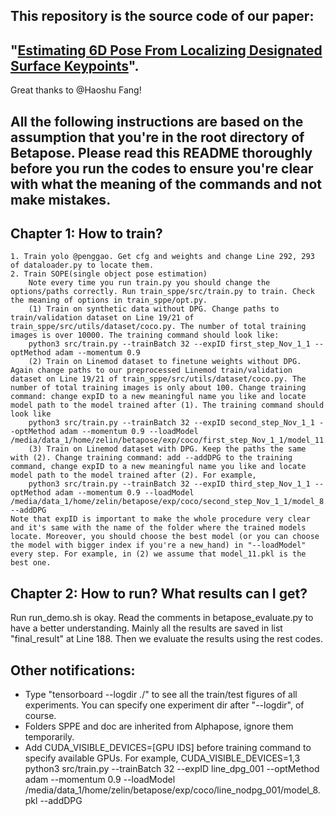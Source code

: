 ## This repository is the source code of our paper:

## "[Estimating 6D Pose From Localizing Designated Surface Keypoints](https://arxiv.org/abs/1812.01387)".

Great thanks to @Haoshu Fang!

## All the following instructions are based on the assumption that you're in the root directory of Betapose. Please read this README thoroughly before you run the codes to ensure you're clear with what the meaning of the commands and not make mistakes.

## Chapter 1: How to train?
	1. Train yolo @penggao. Get cfg and weights and change Line 292, 293 of dataloader.py to locate them.  
	2. Train SOPE(single object pose estimation)
		Note every time you run train.py you should change the options/paths correctly. Run train_sppe/src/train.py to train. Check the meaning of options in train_sppe/opt.py.
		(1) Train on synthetic data without DPG. Change paths to train/validation dataset on Line 19/21 of train_sppe/src/utils/dataset/coco.py. The number of total training images is over 10000. The training command should look like:
		python3 src/train.py --trainBatch 32 --expID first_step_Nov_1_1 --optMethod adam --momentum 0.9
		(2) Train on Linemod dataset to finetune weights without DPG. Again change paths to our preprocessed Linemod train/validation dataset on Line 19/21 of train_sppe/src/utils/dataset/coco.py. The number of total training images is only about 100. Change training command: change expID to a new meaningful name you like and locate model path to the model trained after (1). The training command should look like
		python3 src/train.py --trainBatch 32 --expID second_step_Nov_1_1 --optMethod adam --momentum 0.9 --loadModel /media/data_1/home/zelin/betapose/exp/coco/first_step_Nov_1_1/model_11.pkl
		(3) Train on Linemod dataset with DPG. Keep the paths the same with (2). Change training command: add --addDPG to the training command, change expID to a new meaningful name you like and locate model path to the model trained after (2). For example, 
		python3 src/train.py --trainBatch 32 --expID third_step_Nov_1_1 --optMethod adam --momentum 0.9 --loadModel /media/data_1/home/zelin/betapose/exp/coco/second_step_Nov_1_1/model_8.pkl --addDPG
	Note that expID is important to make the whole procedure very clear and it's same with the name of the folder where the trained models locate. Moreover, you should choose the best model (or you can choose the model with bigger index if you're a new_hand) in "--loadModel" every step. For example, in (2) we assume that model_11.pkl is the best one.

## Chapter 2: How to run? What results can I get?

Run run_demo.sh is okay. Read the comments in betapose_evaluate.py to have a better understanding. Mainly all the results are saved in list "final_result" at Line 188. Then we evaluate the results using the rest codes.

## Other notifications:

- Type "tensorboard --logdir ./" to see all the train/test figures of all experiments.
	You can specify one experiment dir after "--logdir", of course.
- Folders SPPE and doc are inherited from Alphapose, ignore them temporarily.
- Add CUDA_VISIBLE_DEVICES=[GPU IDS] before training command to specify available GPUs. 
	For example,
	CUDA_VISIBLE_DEVICES=1,3 python3 src/train.py --trainBatch 32 --expID line_dpg_001 --optMethod adam --momentum 0.9 --loadModel /media/data_1/home/zelin/betapose/exp/coco/line_nodpg_001/model_8.pkl --addDPG
